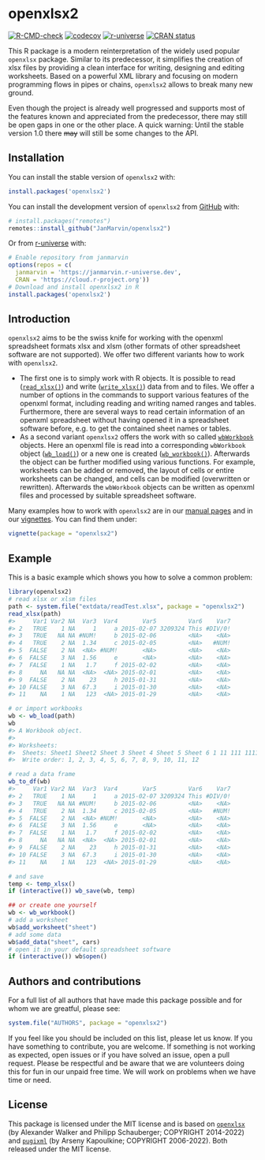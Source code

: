 
<!-- README.md is generated from README.Rmd. Please edit that file -->

# openxlsx2

<!-- badges: start -->

[![R-CMD-check](https://github.com/JanMarvin/openxlsx2/workflows/R-CMD-check/badge.svg)](https://github.com/JanMarvin/openxlsx2/actions)
[![codecov](https://codecov.io/gh/JanMarvin/openxlsx2/branch/main/graph/badge.svg?token=HEZ7rXcZNq)](https://app.codecov.io/gh/JanMarvin/openxlsx2)
[![r-universe](https://janmarvin.r-universe.dev/badges/openxlsx2)](https://janmarvin.r-universe.dev/openxlsx2)
[![CRAN
status](http://www.r-pkg.org/badges/version/openxlsx2)](https://cran.r-project.org/package=openxlsx2)
<!-- badges: end -->

This R package is a modern reinterpretation of the widely used popular
`openxlsx` package. Similar to its predecessor, it simplifies the
creation of xlsx files by providing a clean interface for writing,
designing and editing worksheets. Based on a powerful XML library and
focusing on modern programming flows in pipes or chains, `openxlsx2`
allows to break many new ground.

Even though the project is already well progressed and supports most of
the features known and appreciated from the predecessor, there may still
be open gaps in one or the other place. A quick warning: Until the
stable version 1.0 there ~~may~~ will still be some changes to the API.

## Installation

You can install the stable version of `openxlsx2` with:

``` r
install.packages('openxlsx2')
```

You can install the development version of `openxlsx2` from
[GitHub](https://github.com/) with:

``` r
# install.packages("remotes")
remotes::install_github("JanMarvin/openxlsx2")
```

Or from [r-universe](https://r-universe.dev/) with:

``` r
# Enable repository from janmarvin
options(repos = c(
  janmarvin = 'https://janmarvin.r-universe.dev',
  CRAN = 'https://cloud.r-project.org'))
# Download and install openxlsx2 in R
install.packages('openxlsx2')
```

## Introduction

`openxlsx2` aims to be the swiss knife for working with the openxml
spreadsheet formats xlsx and xlsm (other formats of other spreadsheet
software are not supported). We offer two different variants how to work
with `openxlsx2`.

- The first one is to simply work with R objects. It is possible to read
  ([`read_xlsx()`](https://janmarvin.github.io/openxlsx2/reference/read_xlsx.html))
  and write
  ([`write_xlsx()`](https://janmarvin.github.io/openxlsx2/reference/write_xlsx.html))
  data from and to files. We offer a number of options in the commands
  to support various features of the openxml format, including reading
  and writing named ranges and tables. Furthermore, there are several
  ways to read certain information of an openxml spreadsheet without
  having opened it in a spreadsheet software before, e.g. to get the
  contained sheet names or tables.
- As a second variant `openxlsx2` offers the work with so called
  [`wbWorkbook`](https://janmarvin.github.io/openxlsx2/reference/wbWorkbook.html)
  objects. Here an openxml file is read into a corresponding
  `wbWorkbook` object
  ([`wb_load()`](https://janmarvin.github.io/openxlsx2/reference/wb_load.html))
  or a new one is created
  ([`wb_workbook()`](https://janmarvin.github.io/openxlsx2/reference/wb_workbook.html)).
  Afterwards the object can be further modified using various functions.
  For example, worksheets can be added or removed, the layout of cells
  or entire worksheets can be changed, and cells can be modified
  (overwritten or rewritten). Afterwards the `wbWorkbook` objects can be
  written as openxml files and processed by suitable spreadsheet
  software.

Many examples how to work with `openxlsx2` are in our [manual
pages](https://janmarvin.github.io/openxlsx2/reference/index.html) and
in our [vignettes](https://janmarvin.github.io/openxlsx2/articles/). You
can find them under:

``` r
vignette(package = "openxlsx2")
```

## Example

This is a basic example which shows you how to solve a common problem:

``` r
library(openxlsx2)
# read xlsx or xlsm files
path <- system.file("extdata/readTest.xlsx", package = "openxlsx2")
read_xlsx(path)
#>     Var1 Var2 NA  Var3  Var4       Var5         Var6    Var7
#> 2   TRUE    1 NA     1     a 2015-02-07 3209324 This #DIV/0!
#> 3   TRUE   NA NA #NUM!     b 2015-02-06         <NA>    <NA>
#> 4   TRUE    2 NA  1.34     c 2015-02-05         <NA>   #NUM!
#> 5  FALSE    2 NA  <NA> #NUM!       <NA>         <NA>    <NA>
#> 6  FALSE    3 NA  1.56     e       <NA>         <NA>    <NA>
#> 7  FALSE    1 NA   1.7     f 2015-02-02         <NA>    <NA>
#> 8     NA   NA NA  <NA>  <NA> 2015-02-01         <NA>    <NA>
#> 9  FALSE    2 NA    23     h 2015-01-31         <NA>    <NA>
#> 10 FALSE    3 NA  67.3     i 2015-01-30         <NA>    <NA>
#> 11    NA    1 NA   123  <NA> 2015-01-29         <NA>    <NA>

# or import workbooks
wb <- wb_load(path)
wb
#> A Workbook object.
#>  
#> Worksheets:
#>  Sheets: Sheet1 Sheet2 Sheet 3 Sheet 4 Sheet 5 Sheet 6 1 11 111 1111 11111 111111 
#>  Write order: 1, 2, 3, 4, 5, 6, 7, 8, 9, 10, 11, 12

# read a data frame
wb_to_df(wb)
#>     Var1 Var2 NA  Var3  Var4       Var5         Var6    Var7
#> 2   TRUE    1 NA     1     a 2015-02-07 3209324 This #DIV/0!
#> 3   TRUE   NA NA #NUM!     b 2015-02-06         <NA>    <NA>
#> 4   TRUE    2 NA  1.34     c 2015-02-05         <NA>   #NUM!
#> 5  FALSE    2 NA  <NA> #NUM!       <NA>         <NA>    <NA>
#> 6  FALSE    3 NA  1.56     e       <NA>         <NA>    <NA>
#> 7  FALSE    1 NA   1.7     f 2015-02-02         <NA>    <NA>
#> 8     NA   NA NA  <NA>  <NA> 2015-02-01         <NA>    <NA>
#> 9  FALSE    2 NA    23     h 2015-01-31         <NA>    <NA>
#> 10 FALSE    3 NA  67.3     i 2015-01-30         <NA>    <NA>
#> 11    NA    1 NA   123  <NA> 2015-01-29         <NA>    <NA>

# and save
temp <- temp_xlsx()
if (interactive()) wb_save(wb, temp)

## or create one yourself
wb <- wb_workbook()
# add a worksheet
wb$add_worksheet("sheet")
# add some data
wb$add_data("sheet", cars)
# open it in your default spreadsheet software
if (interactive()) wb$open()
```

## Authors and contributions

For a full list of all authors that have made this package possible and
for whom we are greatful, please see:

``` r
system.file("AUTHORS", package = "openxlsx2")
```

If you feel like you should be included on this list, please let us
know. If you have something to contribute, you are welcome. If something
is not working as expected, open issues or if you have solved an issue,
open a pull request. Please be respectful and be aware that we are
volunteers doing this for fun in our unpaid free time. We will work on
problems when we have time or need.

## License

This package is licensed under the MIT license and is based on
[`openxlsx`](https://github.com/ycphs/openxlsx) (by Alexander Walker and
Philipp Schauberger; COPYRIGHT 2014-2022) and
[`pugixml`](https://github.com/zeux/pugixml) (by Arseny Kapoulkine;
COPYRIGHT 2006-2022). Both released under the MIT license.
